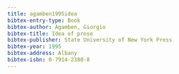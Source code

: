 ```yaml
---
title: agamben1995idea
bibtex-entry-type: Book
bibtex-author: Agamben, Giorgio
bibtex-title: Idea of prose
bibtex-publisher: State University of New York Press
bibtex-year: 1995
bibtex-address: Albany
bibtex-isbn: 0-7914-2380-8
---
```

